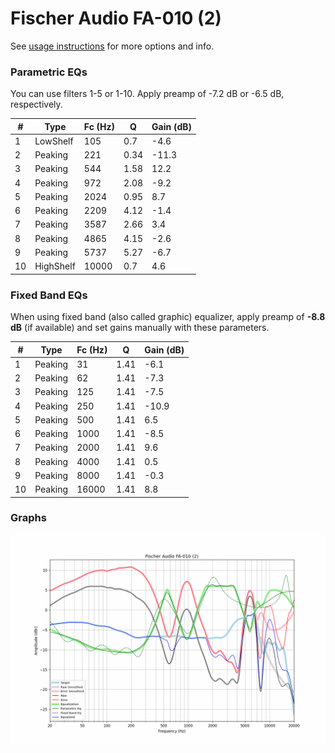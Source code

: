 # Fischer Audio FA-010 (2)
See [usage instructions](https://github.com/jaakkopasanen/AutoEq#usage) for more options and info.

### Parametric EQs
You can use filters 1-5 or 1-10. Apply preamp of -7.2 dB or -6.5 dB, respectively.

|   # | Type      |   Fc (Hz) |    Q |   Gain (dB) |
|-----|-----------|-----------|------|-------------|
|   1 | LowShelf  |       105 | 0.7  |        -4.6 |
|   2 | Peaking   |       221 | 0.34 |       -11.3 |
|   3 | Peaking   |       544 | 1.58 |        12.2 |
|   4 | Peaking   |       972 | 2.08 |        -9.2 |
|   5 | Peaking   |      2024 | 0.95 |         8.7 |
|   6 | Peaking   |      2209 | 4.12 |        -1.4 |
|   7 | Peaking   |      3587 | 2.66 |         3.4 |
|   8 | Peaking   |      4865 | 4.15 |        -2.6 |
|   9 | Peaking   |      5737 | 5.27 |        -6.7 |
|  10 | HighShelf |     10000 | 0.7  |         4.6 |

### Fixed Band EQs
When using fixed band (also called graphic) equalizer, apply preamp of **-8.8 dB** (if available) and set gains manually with these parameters.

|   # | Type    |   Fc (Hz) |    Q |   Gain (dB) |
|-----|---------|-----------|------|-------------|
|   1 | Peaking |        31 | 1.41 |        -6.1 |
|   2 | Peaking |        62 | 1.41 |        -7.3 |
|   3 | Peaking |       125 | 1.41 |        -7.5 |
|   4 | Peaking |       250 | 1.41 |       -10.9 |
|   5 | Peaking |       500 | 1.41 |         6.5 |
|   6 | Peaking |      1000 | 1.41 |        -8.5 |
|   7 | Peaking |      2000 | 1.41 |         9.6 |
|   8 | Peaking |      4000 | 1.41 |         0.5 |
|   9 | Peaking |      8000 | 1.41 |        -0.3 |
|  10 | Peaking |     16000 | 1.41 |         8.8 |

### Graphs
![](./Fischer%20Audio%20FA-010%20(2).png)
